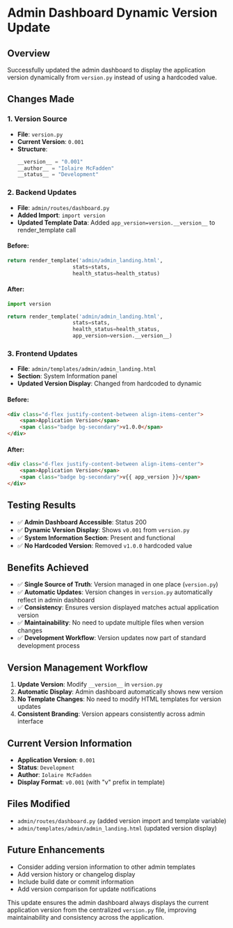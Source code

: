 # Admin Dashboard Dynamic Version Update

## Overview
Successfully updated the admin dashboard to display the application version dynamically from `version.py` instead of using a hardcoded value.

## Changes Made

### 1. Version Source
- **File**: `version.py`
- **Current Version**: `0.001`
- **Structure**: 
  ```python
  __version__ = "0.001"
  __author__ = "Iolaire McFadden"
  __status__ = "Development"
  ```

### 2. Backend Updates
- **File**: `admin/routes/dashboard.py`
- **Added Import**: `import version`
- **Updated Template Data**: Added `app_version=version.__version__` to render_template call

#### Before:
```python
return render_template('admin/admin_landing.html', 
                     stats=stats,
                     health_status=health_status)
```

#### After:
```python
import version

return render_template('admin/admin_landing.html', 
                     stats=stats,
                     health_status=health_status,
                     app_version=version.__version__)
```

### 3. Frontend Updates
- **File**: `admin/templates/admin/admin_landing.html`
- **Section**: System Information panel
- **Updated Version Display**: Changed from hardcoded to dynamic

#### Before:
```html
<div class="d-flex justify-content-between align-items-center">
    <span>Application Version</span>
    <span class="badge bg-secondary">v1.0.0</span>
</div>
```

#### After:
```html
<div class="d-flex justify-content-between align-items-center">
    <span>Application Version</span>
    <span class="badge bg-secondary">v{{ app_version }}</span>
</div>
```

## Testing Results
- ✅ **Admin Dashboard Accessible**: Status 200
- ✅ **Dynamic Version Display**: Shows `v0.001` from `version.py`
- ✅ **System Information Section**: Present and functional
- ✅ **No Hardcoded Version**: Removed `v1.0.0` hardcoded value

## Benefits Achieved
- ✅ **Single Source of Truth**: Version managed in one place (`version.py`)
- ✅ **Automatic Updates**: Version changes in `version.py` automatically reflect in admin dashboard
- ✅ **Consistency**: Ensures version displayed matches actual application version
- ✅ **Maintainability**: No need to update multiple files when version changes
- ✅ **Development Workflow**: Version updates now part of standard development process

## Version Management Workflow
1. **Update Version**: Modify `__version__` in `version.py`
2. **Automatic Display**: Admin dashboard automatically shows new version
3. **No Template Changes**: No need to modify HTML templates for version updates
4. **Consistent Branding**: Version appears consistently across admin interface

## Current Version Information
- **Application Version**: `0.001`
- **Status**: `Development`
- **Author**: `Iolaire McFadden`
- **Display Format**: `v0.001` (with "v" prefix in template)

## Files Modified
- `admin/routes/dashboard.py` (added version import and template variable)
- `admin/templates/admin/admin_landing.html` (updated version display)

## Future Enhancements
- Consider adding version information to other admin templates
- Add version history or changelog display
- Include build date or commit information
- Add version comparison for update notifications

This update ensures the admin dashboard always displays the current application version from the centralized `version.py` file, improving maintainability and consistency across the application.